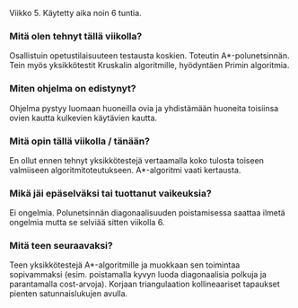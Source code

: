 Viikko 5. Käytetty aika noin 6 tuntia.


### Mitä olen tehnyt tällä viikolla?

Osallistuin opetustilaisuuteen testausta koskien. Toteutin A*-polunetsinnän. Tein myös yksikkötestit Kruskalin algoritmille, hyödyntäen Primin algoritmia.

### Miten ohjelma on edistynyt?

Ohjelma pystyy luomaan huoneilla ovia ja yhdistämään huoneita toisiinsa ovien kautta kulkevien käytävien kautta.

### Mitä opin tällä viikolla / tänään?

En ollut ennen tehnyt yksikkötestejä vertaamalla koko tulosta toiseen valmiiseen algoritmitoteutukseen. A*-algoritmi vaati kertausta.

### Mikä jäi epäselväksi tai tuottanut vaikeuksia?

Ei ongelmia. Polunetsinnän diagonaalisuuden poistamisessa saattaa ilmetä ongelmia mutta se selviää sitten viikolla 6.

### Mitä teen seuraavaksi?

Teen yksikkötestejä A*-algoritmille ja muokkaan sen toimintaa sopivammaksi (esim. poistamalla kyvyn luoda diagonaalisia polkuja ja parantamalla cost-arvoja). Korjaan triangulaation kollineaariset tapaukset pienten satunnaislukujen avulla.